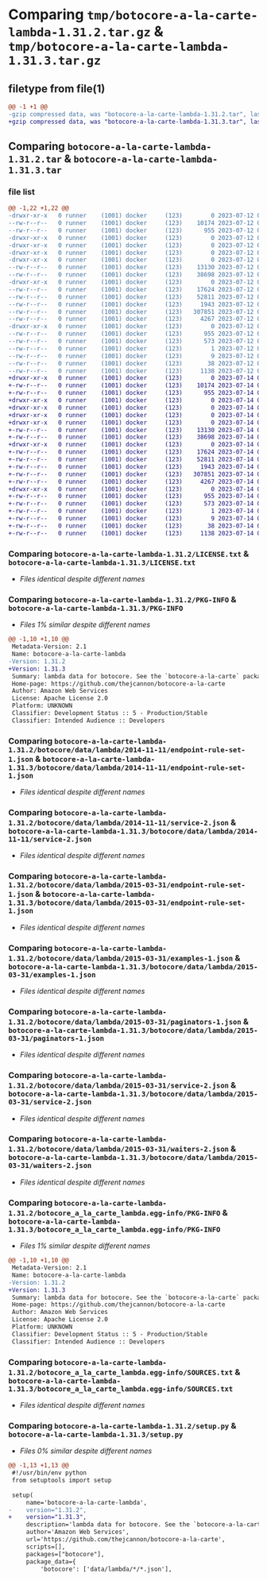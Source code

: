 # Comparing `tmp/botocore-a-la-carte-lambda-1.31.2.tar.gz` & `tmp/botocore-a-la-carte-lambda-1.31.3.tar.gz`

## filetype from file(1)

```diff
@@ -1 +1 @@
-gzip compressed data, was "botocore-a-la-carte-lambda-1.31.2.tar", last modified: Wed Jul 12 01:44:43 2023, max compression
+gzip compressed data, was "botocore-a-la-carte-lambda-1.31.3.tar", last modified: Fri Jul 14 01:46:22 2023, max compression
```

## Comparing `botocore-a-la-carte-lambda-1.31.2.tar` & `botocore-a-la-carte-lambda-1.31.3.tar`

### file list

```diff
@@ -1,22 +1,22 @@
-drwxr-xr-x   0 runner    (1001) docker     (123)        0 2023-07-12 01:44:43.411321 botocore-a-la-carte-lambda-1.31.2/
--rw-r--r--   0 runner    (1001) docker     (123)    10174 2023-07-12 01:44:43.000000 botocore-a-la-carte-lambda-1.31.2/LICENSE.txt
--rw-r--r--   0 runner    (1001) docker     (123)      955 2023-07-12 01:44:43.411321 botocore-a-la-carte-lambda-1.31.2/PKG-INFO
-drwxr-xr-x   0 runner    (1001) docker     (123)        0 2023-07-12 01:44:43.407321 botocore-a-la-carte-lambda-1.31.2/botocore/
-drwxr-xr-x   0 runner    (1001) docker     (123)        0 2023-07-12 01:44:43.407321 botocore-a-la-carte-lambda-1.31.2/botocore/data/
-drwxr-xr-x   0 runner    (1001) docker     (123)        0 2023-07-12 01:44:43.407321 botocore-a-la-carte-lambda-1.31.2/botocore/data/lambda/
-drwxr-xr-x   0 runner    (1001) docker     (123)        0 2023-07-12 01:44:43.407321 botocore-a-la-carte-lambda-1.31.2/botocore/data/lambda/2014-11-11/
--rw-r--r--   0 runner    (1001) docker     (123)    13130 2023-07-12 01:44:12.000000 botocore-a-la-carte-lambda-1.31.2/botocore/data/lambda/2014-11-11/endpoint-rule-set-1.json
--rw-r--r--   0 runner    (1001) docker     (123)    38698 2023-07-12 01:44:12.000000 botocore-a-la-carte-lambda-1.31.2/botocore/data/lambda/2014-11-11/service-2.json
-drwxr-xr-x   0 runner    (1001) docker     (123)        0 2023-07-12 01:44:43.411321 botocore-a-la-carte-lambda-1.31.2/botocore/data/lambda/2015-03-31/
--rw-r--r--   0 runner    (1001) docker     (123)    17624 2023-07-12 01:44:12.000000 botocore-a-la-carte-lambda-1.31.2/botocore/data/lambda/2015-03-31/endpoint-rule-set-1.json
--rw-r--r--   0 runner    (1001) docker     (123)    52811 2023-07-12 01:44:12.000000 botocore-a-la-carte-lambda-1.31.2/botocore/data/lambda/2015-03-31/examples-1.json
--rw-r--r--   0 runner    (1001) docker     (123)     1943 2023-07-12 01:44:12.000000 botocore-a-la-carte-lambda-1.31.2/botocore/data/lambda/2015-03-31/paginators-1.json
--rw-r--r--   0 runner    (1001) docker     (123)   307851 2023-07-12 01:44:12.000000 botocore-a-la-carte-lambda-1.31.2/botocore/data/lambda/2015-03-31/service-2.json
--rw-r--r--   0 runner    (1001) docker     (123)     4267 2023-07-12 01:44:12.000000 botocore-a-la-carte-lambda-1.31.2/botocore/data/lambda/2015-03-31/waiters-2.json
-drwxr-xr-x   0 runner    (1001) docker     (123)        0 2023-07-12 01:44:43.411321 botocore-a-la-carte-lambda-1.31.2/botocore_a_la_carte_lambda.egg-info/
--rw-r--r--   0 runner    (1001) docker     (123)      955 2023-07-12 01:44:43.000000 botocore-a-la-carte-lambda-1.31.2/botocore_a_la_carte_lambda.egg-info/PKG-INFO
--rw-r--r--   0 runner    (1001) docker     (123)      573 2023-07-12 01:44:43.000000 botocore-a-la-carte-lambda-1.31.2/botocore_a_la_carte_lambda.egg-info/SOURCES.txt
--rw-r--r--   0 runner    (1001) docker     (123)        1 2023-07-12 01:44:43.000000 botocore-a-la-carte-lambda-1.31.2/botocore_a_la_carte_lambda.egg-info/dependency_links.txt
--rw-r--r--   0 runner    (1001) docker     (123)        9 2023-07-12 01:44:43.000000 botocore-a-la-carte-lambda-1.31.2/botocore_a_la_carte_lambda.egg-info/top_level.txt
--rw-r--r--   0 runner    (1001) docker     (123)       38 2023-07-12 01:44:43.411321 botocore-a-la-carte-lambda-1.31.2/setup.cfg
--rw-r--r--   0 runner    (1001) docker     (123)     1138 2023-07-12 01:44:43.000000 botocore-a-la-carte-lambda-1.31.2/setup.py
+drwxr-xr-x   0 runner    (1001) docker     (123)        0 2023-07-14 01:46:22.218785 botocore-a-la-carte-lambda-1.31.3/
+-rw-r--r--   0 runner    (1001) docker     (123)    10174 2023-07-14 01:46:21.000000 botocore-a-la-carte-lambda-1.31.3/LICENSE.txt
+-rw-r--r--   0 runner    (1001) docker     (123)      955 2023-07-14 01:46:22.218785 botocore-a-la-carte-lambda-1.31.3/PKG-INFO
+drwxr-xr-x   0 runner    (1001) docker     (123)        0 2023-07-14 01:46:22.214785 botocore-a-la-carte-lambda-1.31.3/botocore/
+drwxr-xr-x   0 runner    (1001) docker     (123)        0 2023-07-14 01:46:22.214785 botocore-a-la-carte-lambda-1.31.3/botocore/data/
+drwxr-xr-x   0 runner    (1001) docker     (123)        0 2023-07-14 01:46:22.214785 botocore-a-la-carte-lambda-1.31.3/botocore/data/lambda/
+drwxr-xr-x   0 runner    (1001) docker     (123)        0 2023-07-14 01:46:22.214785 botocore-a-la-carte-lambda-1.31.3/botocore/data/lambda/2014-11-11/
+-rw-r--r--   0 runner    (1001) docker     (123)    13130 2023-07-14 01:45:45.000000 botocore-a-la-carte-lambda-1.31.3/botocore/data/lambda/2014-11-11/endpoint-rule-set-1.json
+-rw-r--r--   0 runner    (1001) docker     (123)    38698 2023-07-14 01:45:45.000000 botocore-a-la-carte-lambda-1.31.3/botocore/data/lambda/2014-11-11/service-2.json
+drwxr-xr-x   0 runner    (1001) docker     (123)        0 2023-07-14 01:46:22.214785 botocore-a-la-carte-lambda-1.31.3/botocore/data/lambda/2015-03-31/
+-rw-r--r--   0 runner    (1001) docker     (123)    17624 2023-07-14 01:45:45.000000 botocore-a-la-carte-lambda-1.31.3/botocore/data/lambda/2015-03-31/endpoint-rule-set-1.json
+-rw-r--r--   0 runner    (1001) docker     (123)    52811 2023-07-14 01:45:45.000000 botocore-a-la-carte-lambda-1.31.3/botocore/data/lambda/2015-03-31/examples-1.json
+-rw-r--r--   0 runner    (1001) docker     (123)     1943 2023-07-14 01:45:45.000000 botocore-a-la-carte-lambda-1.31.3/botocore/data/lambda/2015-03-31/paginators-1.json
+-rw-r--r--   0 runner    (1001) docker     (123)   307851 2023-07-14 01:45:45.000000 botocore-a-la-carte-lambda-1.31.3/botocore/data/lambda/2015-03-31/service-2.json
+-rw-r--r--   0 runner    (1001) docker     (123)     4267 2023-07-14 01:45:45.000000 botocore-a-la-carte-lambda-1.31.3/botocore/data/lambda/2015-03-31/waiters-2.json
+drwxr-xr-x   0 runner    (1001) docker     (123)        0 2023-07-14 01:46:22.218785 botocore-a-la-carte-lambda-1.31.3/botocore_a_la_carte_lambda.egg-info/
+-rw-r--r--   0 runner    (1001) docker     (123)      955 2023-07-14 01:46:22.000000 botocore-a-la-carte-lambda-1.31.3/botocore_a_la_carte_lambda.egg-info/PKG-INFO
+-rw-r--r--   0 runner    (1001) docker     (123)      573 2023-07-14 01:46:22.000000 botocore-a-la-carte-lambda-1.31.3/botocore_a_la_carte_lambda.egg-info/SOURCES.txt
+-rw-r--r--   0 runner    (1001) docker     (123)        1 2023-07-14 01:46:22.000000 botocore-a-la-carte-lambda-1.31.3/botocore_a_la_carte_lambda.egg-info/dependency_links.txt
+-rw-r--r--   0 runner    (1001) docker     (123)        9 2023-07-14 01:46:22.000000 botocore-a-la-carte-lambda-1.31.3/botocore_a_la_carte_lambda.egg-info/top_level.txt
+-rw-r--r--   0 runner    (1001) docker     (123)       38 2023-07-14 01:46:22.218785 botocore-a-la-carte-lambda-1.31.3/setup.cfg
+-rw-r--r--   0 runner    (1001) docker     (123)     1138 2023-07-14 01:46:21.000000 botocore-a-la-carte-lambda-1.31.3/setup.py
```

### Comparing `botocore-a-la-carte-lambda-1.31.2/LICENSE.txt` & `botocore-a-la-carte-lambda-1.31.3/LICENSE.txt`

 * *Files identical despite different names*

### Comparing `botocore-a-la-carte-lambda-1.31.2/PKG-INFO` & `botocore-a-la-carte-lambda-1.31.3/PKG-INFO`

 * *Files 1% similar despite different names*

```diff
@@ -1,10 +1,10 @@
 Metadata-Version: 2.1
 Name: botocore-a-la-carte-lambda
-Version: 1.31.2
+Version: 1.31.3
 Summary: lambda data for botocore. See the `botocore-a-la-carte` package for more info.
 Home-page: https://github.com/thejcannon/botocore-a-la-carte
 Author: Amazon Web Services
 License: Apache License 2.0
 Platform: UNKNOWN
 Classifier: Development Status :: 5 - Production/Stable
 Classifier: Intended Audience :: Developers
```

### Comparing `botocore-a-la-carte-lambda-1.31.2/botocore/data/lambda/2014-11-11/endpoint-rule-set-1.json` & `botocore-a-la-carte-lambda-1.31.3/botocore/data/lambda/2014-11-11/endpoint-rule-set-1.json`

 * *Files identical despite different names*

### Comparing `botocore-a-la-carte-lambda-1.31.2/botocore/data/lambda/2014-11-11/service-2.json` & `botocore-a-la-carte-lambda-1.31.3/botocore/data/lambda/2014-11-11/service-2.json`

 * *Files identical despite different names*

### Comparing `botocore-a-la-carte-lambda-1.31.2/botocore/data/lambda/2015-03-31/endpoint-rule-set-1.json` & `botocore-a-la-carte-lambda-1.31.3/botocore/data/lambda/2015-03-31/endpoint-rule-set-1.json`

 * *Files identical despite different names*

### Comparing `botocore-a-la-carte-lambda-1.31.2/botocore/data/lambda/2015-03-31/examples-1.json` & `botocore-a-la-carte-lambda-1.31.3/botocore/data/lambda/2015-03-31/examples-1.json`

 * *Files identical despite different names*

### Comparing `botocore-a-la-carte-lambda-1.31.2/botocore/data/lambda/2015-03-31/paginators-1.json` & `botocore-a-la-carte-lambda-1.31.3/botocore/data/lambda/2015-03-31/paginators-1.json`

 * *Files identical despite different names*

### Comparing `botocore-a-la-carte-lambda-1.31.2/botocore/data/lambda/2015-03-31/service-2.json` & `botocore-a-la-carte-lambda-1.31.3/botocore/data/lambda/2015-03-31/service-2.json`

 * *Files identical despite different names*

### Comparing `botocore-a-la-carte-lambda-1.31.2/botocore/data/lambda/2015-03-31/waiters-2.json` & `botocore-a-la-carte-lambda-1.31.3/botocore/data/lambda/2015-03-31/waiters-2.json`

 * *Files identical despite different names*

### Comparing `botocore-a-la-carte-lambda-1.31.2/botocore_a_la_carte_lambda.egg-info/PKG-INFO` & `botocore-a-la-carte-lambda-1.31.3/botocore_a_la_carte_lambda.egg-info/PKG-INFO`

 * *Files 1% similar despite different names*

```diff
@@ -1,10 +1,10 @@
 Metadata-Version: 2.1
 Name: botocore-a-la-carte-lambda
-Version: 1.31.2
+Version: 1.31.3
 Summary: lambda data for botocore. See the `botocore-a-la-carte` package for more info.
 Home-page: https://github.com/thejcannon/botocore-a-la-carte
 Author: Amazon Web Services
 License: Apache License 2.0
 Platform: UNKNOWN
 Classifier: Development Status :: 5 - Production/Stable
 Classifier: Intended Audience :: Developers
```

### Comparing `botocore-a-la-carte-lambda-1.31.2/botocore_a_la_carte_lambda.egg-info/SOURCES.txt` & `botocore-a-la-carte-lambda-1.31.3/botocore_a_la_carte_lambda.egg-info/SOURCES.txt`

 * *Files identical despite different names*

### Comparing `botocore-a-la-carte-lambda-1.31.2/setup.py` & `botocore-a-la-carte-lambda-1.31.3/setup.py`

 * *Files 0% similar despite different names*

```diff
@@ -1,13 +1,13 @@
 #!/usr/bin/env python
 from setuptools import setup
 
 setup(
     name='botocore-a-la-carte-lambda',
-    version="1.31.2",
+    version="1.31.3",
     description='lambda data for botocore. See the `botocore-a-la-carte` package for more info.',
     author='Amazon Web Services',
     url='https://github.com/thejcannon/botocore-a-la-carte',
     scripts=[],
     packages=["botocore"],
     package_data={
         'botocore': ['data/lambda/*/*.json'],
```

